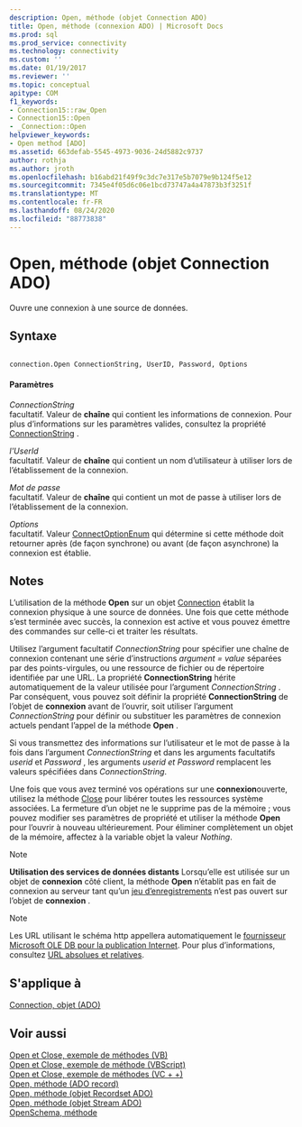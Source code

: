 ```yaml
---
description: Open, méthode (objet Connection ADO)
title: Open, méthode (connexion ADO) | Microsoft Docs
ms.prod: sql
ms.prod_service: connectivity
ms.technology: connectivity
ms.custom: ''
ms.date: 01/19/2017
ms.reviewer: ''
ms.topic: conceptual
apitype: COM
f1_keywords:
- Connection15::raw_Open
- Connection15::Open
- _Connection::Open
helpviewer_keywords:
- Open method [ADO]
ms.assetid: 663defab-5545-4973-9036-24d5882c9737
author: rothja
ms.author: jroth
ms.openlocfilehash: b16abd21f49f9c3dc7e317e5b7079e9b124f5e12
ms.sourcegitcommit: 7345e4f05d6c06e1bcd73747a4a47873b3f3251f
ms.translationtype: MT
ms.contentlocale: fr-FR
ms.lasthandoff: 08/24/2020
ms.locfileid: "88773838"
---
```

# <a name="open-method-ado-connection"></a>Open, méthode (objet Connection ADO)
Ouvre une connexion à une source de données.  
  
## <a name="syntax"></a>Syntaxe  
  
```  
  
connection.Open ConnectionString, UserID, Password, Options  
```  
  
#### <a name="parameters"></a>Paramètres  
 *ConnectionString*  
 facultatif. Valeur de **chaîne** qui contient les informations de connexion. Pour plus d’informations sur les paramètres valides, consultez la propriété [ConnectionString](./connectionstring-property-ado.md) .  
  
 *l'UserId*  
 facultatif. Valeur de **chaîne** qui contient un nom d’utilisateur à utiliser lors de l’établissement de la connexion.  
  
 *Mot de passe*  
 facultatif. Valeur de **chaîne** qui contient un mot de passe à utiliser lors de l’établissement de la connexion.  
  
 *Options*  
 facultatif. Valeur [ConnectOptionEnum](./connectoptionenum.md) qui détermine si cette méthode doit retourner après (de façon synchrone) ou avant (de façon asynchrone) la connexion est établie.  
  
## <a name="remarks"></a>Notes  
 L’utilisation de la méthode **Open** sur un objet [Connection](./connection-object-ado.md) établit la connexion physique à une source de données. Une fois que cette méthode s’est terminée avec succès, la connexion est active et vous pouvez émettre des commandes sur celle-ci et traiter les résultats.  
  
 Utilisez l’argument facultatif *ConnectionString* pour spécifier une chaîne de connexion contenant une série d’instructions *argument* *= value* séparées par des points-virgules, ou une ressource de fichier ou de répertoire identifiée par une URL. La propriété **ConnectionString** hérite automatiquement de la valeur utilisée pour l’argument *ConnectionString* . Par conséquent, vous pouvez soit définir la propriété **ConnectionString** de l’objet de **connexion** avant de l’ouvrir, soit utiliser l’argument *ConnectionString* pour définir ou substituer les paramètres de connexion actuels pendant l’appel de la méthode **Open** .  
  
 Si vous transmettez des informations sur l’utilisateur et le mot de passe à la fois dans l’argument *ConnectionString* et dans les arguments facultatifs *userid* et *Password* , les arguments *userid* *et Password* remplacent les valeurs spécifiées dans *ConnectionString*.  
  
 Une fois que vous avez terminé vos opérations sur une **connexion**ouverte, utilisez la méthode [Close](./close-method-ado.md) pour libérer toutes les ressources système associées. La fermeture d’un objet ne le supprime pas de la mémoire ; vous pouvez modifier ses paramètres de propriété et utiliser la méthode **Open** pour l’ouvrir à nouveau ultérieurement. Pour éliminer complètement un objet de la mémoire, affectez à la variable objet la valeur *Nothing*.  
  
> [!NOTE]
>  **Utilisation des services de données distants** Lorsqu’elle est utilisée sur un objet de **connexion** côté client, la méthode **Open** n’établit pas en fait de connexion au serveur tant qu’un [jeu d’enregistrements](./recordset-object-ado.md) n’est pas ouvert sur l’objet de **connexion** .  
  
> [!NOTE]
>  Les URL utilisant le schéma http appellera automatiquement le [fournisseur Microsoft OLE DB pour la publication Internet](../../guide/appendixes/microsoft-ole-db-provider-for-internet-publishing.md). Pour plus d’informations, consultez [URL absolues et relatives](../../guide/data/absolute-and-relative-urls.md).  
  
## <a name="applies-to"></a>S'applique à  
 [Connection, objet (ADO)](./connection-object-ado.md)  
  
## <a name="see-also"></a>Voir aussi  
 [Open et Close, exemple de méthodes (VB)](./open-and-close-methods-example-vb.md)   
 [Open et Close, exemple de méthode (VBScript)](./open-and-close-methods-example-vbscript.md)   
 [Open et Close, exemple de méthodes (VC + +)](./open-and-close-methods-example-vc.md)   
 [Open, méthode (ADO record)](./open-method-ado-record.md)   
 [Open, méthode (objet Recordset ADO)](./open-method-ado-recordset.md)   
 [Open, méthode (objet Stream ADO)](./open-method-ado-stream.md)   
 [OpenSchema, méthode](./openschema-method.md)